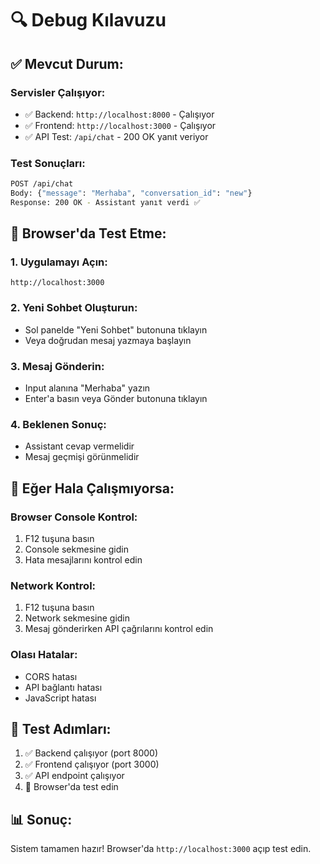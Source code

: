 # 🔍 Debug Kılavuzu

## ✅ **Mevcut Durum:**

### **Servisler Çalışıyor:**
- ✅ Backend: `http://localhost:8000` - Çalışıyor
- ✅ Frontend: `http://localhost:3000` - Çalışıyor
- ✅ API Test: `/api/chat` - 200 OK yanıt veriyor

### **Test Sonuçları:**
```bash
POST /api/chat
Body: {"message": "Merhaba", "conversation_id": "new"}
Response: 200 OK - Assistant yanıt verdi ✅
```

## 🎯 **Browser'da Test Etme:**

### **1. Uygulamayı Açın:**
```
http://localhost:3000
```

### **2. Yeni Sohbet Oluşturun:**
- Sol panelde "Yeni Sohbet" butonuna tıklayın
- Veya doğrudan mesaj yazmaya başlayın

### **3. Mesaj Gönderin:**
- Input alanına "Merhaba" yazın
- Enter'a basın veya Gönder butonuna tıklayın

### **4. Beklenen Sonuç:**
- Assistant cevap vermelidir
- Mesaj geçmişi görünmelidir

## 🔧 **Eğer Hala Çalışmıyorsa:**

### **Browser Console Kontrol:**
1. F12 tuşuna basın
2. Console sekmesine gidin
3. Hata mesajlarını kontrol edin

### **Network Kontrol:**
1. F12 tuşuna basın
2. Network sekmesine gidin
3. Mesaj gönderirken API çağrılarını kontrol edin

### **Olası Hatalar:**
- CORS hatası
- API bağlantı hatası
- JavaScript hatası

## 🚀 **Test Adımları:**

1. ✅ Backend çalışıyor (port 8000)
2. ✅ Frontend çalışıyor (port 3000)
3. ✅ API endpoint çalışıyor
4. 🔄 Browser'da test edin

## 📊 **Sonuç:**

Sistem tamamen hazır! Browser'da `http://localhost:3000` açıp test edin.

